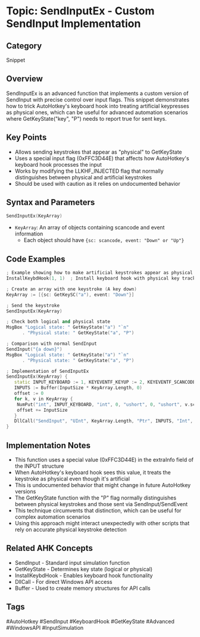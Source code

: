 # Topic: SendInputEx - Custom SendInput Implementation

## Category

Snippet

## Overview

SendInputEx is an advanced function that implements a custom version of SendInput with precise control over input flags. This snippet demonstrates how to trick AutoHotkey's keyboard hook into treating artificial keypresses as physical ones, which can be useful for advanced automation scenarios where GetKeyState("key", "P") needs to report true for sent keys.

## Key Points

- Allows sending keystrokes that appear as "physical" to GetKeyState
- Uses a special input flag (0xFFC3D44E) that affects how AutoHotkey's keyboard hook processes the input
- Works by modifying the LLKHF_INJECTED flag that normally distinguishes between physical and artificial keystrokes
- Should be used with caution as it relies on undocumented behavior

## Syntax and Parameters

```cpp
SendInputEx(KeyArray)
```

- `KeyArray`: An array of objects containing scancode and event information
  - Each object should have `{sc: scancode, event: "Down" or "Up"}`

## Code Examples

```cpp
; Example showing how to make artificial keystrokes appear as physical
InstallKeybdHook(1, 1)  ; Install keyboard hook with physical key tracking

; Create an array with one keystroke (A key down)
KeyArray := [{sc: GetKeySC("a"), event: "Down"}]

; Send the keystroke
SendInputEx(KeyArray)

; Check both logical and physical state
MsgBox "Logical state: " GetKeyState("a") "`n" 
      . "Physical state: " GetKeyState("a", "P")

; Comparison with normal SendInput
SendInput("{a down}")
MsgBox "Logical state: " GetKeyState("a") "`n" 
      . "Physical state: " GetKeyState("a", "P")

; Implementation of SendInputEx
SendInputEx(KeyArray) {
   static INPUT_KEYBOARD := 1, KEYEVENTF_KEYUP := 2, KEYEVENTF_SCANCODE := 8, InputSize := 16 + A_PtrSize*3
   INPUTS := Buffer(InputSize * KeyArray.Length, 0)
   offset := 0
   for k, v in KeyArray {
    NumPut("int", INPUT_KEYBOARD, "int", 0, "ushort", 0, "ushort", v.sc & 0xFF, "int", (v.event = "Up" ? KEYEVENTF_KEYUP : 0) | KEYEVENTF_SCANCODE | (v.sc >> 8), "int", 0, "int", 0, "int", 0xFFC3D44E, INPUTS, offset)
    offset += InputSize
   }
   DllCall("SendInput", "UInt", KeyArray.Length, "Ptr", INPUTS, "Int", InputSize)
}
```

## Implementation Notes

- This function uses a special value (0xFFC3D44E) in the extraInfo field of the INPUT structure
- When AutoHotkey's keyboard hook sees this value, it treats the keystroke as physical even though it's artificial
- This is undocumented behavior that might change in future AutoHotkey versions
- The GetKeyState function with the "P" flag normally distinguishes between physical keystrokes and those sent via SendInput/SendEvent
- This technique circumvents that distinction, which can be useful for complex automation scenarios
- Using this approach might interact unexpectedly with other scripts that rely on accurate physical keystroke detection

## Related AHK Concepts

- SendInput - Standard input simulation function
- GetKeyState - Determines key state (logical or physical)
- InstallKeybdHook - Enables keyboard hook functionality
- DllCall - For direct Windows API access
- Buffer - Used to create memory structures for API calls

## Tags

#AutoHotkey #SendInput #KeyboardHook #GetKeyState #Advanced #WindowsAPI #InputSimulation